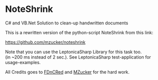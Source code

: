 # NoteShrink
C# and VB.Net Solution to clean-up handwritten documents

This is a rewritten version of the python-script NoteShrink from this link:

https://github.com/mzucker/noteshrink

Note that you can use the LeptonicaSharp Library for this task too.<BR>
(in ~200 ms instead of 2 sec.). See LeptonicaSharp test-application for usage-examples.<BR>

All Credits goes to [FDnCRed](https://github.com/fdncred)  and [MZucker](https://github.com/mzucker) for the hard work.
